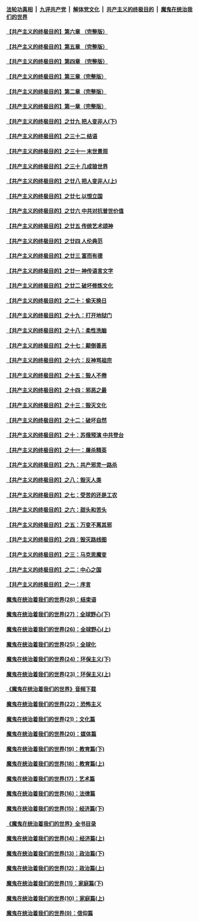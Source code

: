 

####  [法轮功真相](../../../../basic/blob/master/README.md?t=04230731) &nbsp;|&nbsp; [九评共产党](../../../../9ping.md/blob/master/README.md?t=04230731) &nbsp;|&nbsp; [解体党文化](../../../../jtdwh.md/blob/master/README.md?t=04230731)  &nbsp;|&nbsp; [共产主义的终极目的](../../../../gczydzjmd.md/blob/master/README.md?t=04230731) &nbsp;|&nbsp; [魔鬼在统治我们的世界](../../../../mgztzwmdsj.md/blob/master/README.md?t=04230731) 

#### [【共产主义的终极目的】第六章 （完整版）](../pages/nsc422/n11428913.md?t=04230731) 

#### [【共产主义的终极目的】第五章 （完整版）](../pages/nsc422/n11428912.md?t=04230731) 

#### [【共产主义的终极目的】第四章 （完整版）](../pages/nsc422/n11428907.md?t=04230731) 

#### [【共产主义的终极目的】第三章（完整版）](../pages/nsc422/n11428848.md?t=04230731) 

#### [【共产主义的终极目的】第二章（完整版）](../pages/nsc422/n11428831.md?t=04230731) 

#### [【共产主义的终极目的】第一章（完整版）](../pages/nsc422/n11417651.md?t=04230731) 

#### [【共产主义的终极目的】之廿九 把人变非人(下)](../pages/nsc422/n11344140.md?t=04230731) 

#### [【共产主义的终极目的】之三十二 结语](../pages/nsc422/n11360535.md?t=04230731) 

#### [【共产主义的终极目的】之三十一 末世景观](../pages/nsc422/n11351129.md?t=04230731) 

#### [【共产主义的终极目的】之三十 几成狼世界](../pages/nsc422/n11348280.md?t=04230731) 

#### [【共产主义的终极目的】之廿八 把人变非人(上)](../pages/nsc422/n11340492.md?t=04230731) 

#### [【共产主义的终极目的】之廿七 以恨立国](../pages/nsc422/n11336944.md?t=04230731) 

#### [【共产主义的终极目的】之廿六 中共对抗普世价值](../pages/nsc422/n11324785.md?t=04230731) 

#### [【共产主义的终极目的】之廿五 传统艺术颂神](../pages/nsc422/n11296396.md?t=04230731) 

#### [【共产主义的终极目的】之廿四 人伦典范](../pages/nsc422/n11296397.md?t=04230731) 

#### [【共产主义的终极目的】之廿三 富而有德](../pages/nsc422/n11283598.md?t=04230731) 

#### [【共产主义的终极目的】之廿一 神传语言文字](../pages/nsc422/n11263265.md?t=04230731) 

#### [【共产主义的终极目的】之廿二 破坏修炼文化](../pages/nsc422/n11245728.md?t=04230731) 

#### [【共产主义的终极目的】之二十：偷天换日](../pages/nsc422/n11238846.md?t=04230731) 

#### [【共产主义的终极目的】之十九：打开地狱门](../pages/nsc422/n11206376.md?t=04230731) 

#### [【共产主义的终极目的】之十八：柔性洗脑](../pages/nsc422/n11199994.md?t=04230731) 

#### [【共产主义的终极目的】之十七：颠倒善恶](../pages/nsc422/n11179782.md?t=04230731) 

#### [【共产主义的终极目的】之十六：反神骂祖宗](../pages/nsc422/n11166798.md?t=04230731) 

#### [【共产主义的终极目的】之十五：毁人不倦](../pages/nsc422/n11166792.md?t=04230731) 

#### [【共产主义的终极目的】之十四：邪恶之最](../pages/nsc422/n11150249.md?t=04230731) 

#### [【共产主义的终极目的】之十三：毁灭文化](../pages/nsc422/n11135227.md?t=04230731) 

#### [【共产主义的终极目的】之十二：破坏自然](../pages/nsc422/n11135214.md?t=04230731) 

#### [【共产主义的终极目的】之十：苏俄预演 中共登台](../pages/nsc422/n11118424.md?t=04230731) 

#### [【共产主义的终极目的】之十一：屠杀精英](../pages/nsc422/n11118442.md?t=04230731) 

#### [【共产主义的终极目的】之九：共产邪灵一路杀](../pages/nsc422/n11114139.md?t=04230731) 

#### [【共产主义的终极目的】之八：毁灭人类](../pages/nsc422/n11108503.md?t=04230731) 

#### [【共产主义的终极目的】之七：受苦的还是工农](../pages/nsc422/n11101809.md?t=04230731) 

#### [【共产主义的终极目的】之六：甜头和苦头](../pages/nsc422/n11096971.md?t=04230731) 

#### [【共产主义的终极目的】之五：万变不离其邪](../pages/nsc422/n11091285.md?t=04230731) 

#### [【共产主义的终极目的】之四：毁灭路线图](../pages/nsc422/n11086284.md?t=04230731) 

#### [【共产主义的终极目的】之三：马克思魔变](../pages/nsc422/n11061941.md?t=04230731) 

#### [【共产主义的终极目的】之二：中心之国](../pages/nsc422/n11047728.md?t=04230731) 

#### [【共产主义的终极目的】之一：序言](../pages/nsc422/n11086077.md?t=04230731) 

#### [魔鬼在统治着我们的世界(28)：结束语](../pages/nsc422/n10936246.md?t=04230731) 

#### [魔鬼在统治着我们的世界(27)：全球野心(下)](../pages/nsc422/n10928319.md?t=04230731) 

#### [魔鬼在统治着我们的世界(26)：全球野心(上)](../pages/nsc422/n10900318.md?t=04230731) 

#### [魔鬼在统治着我们的世界(25)：全球化](../pages/nsc422/n10788205.md?t=04230731) 

#### [魔鬼在统治着我们的世界(24)：环保主义(下)](../pages/nsc422/n10695307.md?t=04230731) 

#### [魔鬼在统治着我们的世界(23)：环保主义(上)](../pages/nsc422/n10688613.md?t=04230731) 

#### [《魔鬼在统治着我们的世界》音频下载](../pages/nsc422/n10635553.md?t=04230731) 

#### [魔鬼在统治着我们的世界(22)：恐怖主义](../pages/nsc422/n10614727.md?t=04230731) 

#### [魔鬼在统治着我们的世界(21)：文化篇](../pages/nsc422/n10597706.md?t=04230731) 

#### [魔鬼在统治着我们的世界(20)：媒体篇](../pages/nsc422/n10586579.md?t=04230731) 

#### [魔鬼在统治着我们的世界(19)：教育篇(下)](../pages/nsc422/n10564808.md?t=04230731) 

#### [魔鬼在统治着我们的世界(18)：教育篇(上)](../pages/nsc422/n10526970.md?t=04230731) 

#### [魔鬼在统治着我们的世界(17)：艺术篇](../pages/nsc422/n10499093.md?t=04230731) 

#### [魔鬼在统治着我们的世界(16)：法律篇](../pages/nsc422/n10485969.md?t=04230731) 

#### [魔鬼在统治着我们的世界(15)：经济篇(下)](../pages/nsc422/n10469975.md?t=04230731) 

#### [《魔鬼在统治着我们的世界》全书目录](../pages/nsc422/n10464261.md?t=04230731) 

#### [魔鬼在统治着我们的世界(14)：经济篇(上)](../pages/nsc422/n10457370.md?t=04230731) 

#### [魔鬼在统治着我们的世界(13)：政治篇(下)](../pages/nsc422/n10448270.md?t=04230731) 

#### [魔鬼在统治着我们的世界(12)：政治篇(上)](../pages/nsc422/n10444576.md?t=04230731) 

#### [魔鬼在统治着我们的世界(11)：家庭篇(下)](../pages/nsc422/n10440961.md?t=04230731) 

#### [魔鬼在统治着我们的世界(10)：家庭篇(上)](../pages/nsc422/n10435448.md?t=04230731) 

#### [魔鬼在统治着我们的世界(9)：信仰篇](../pages/nsc422/n10432159.md?t=04230731) 

